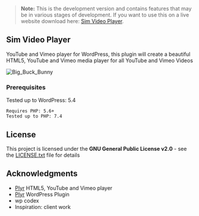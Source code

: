 > **Note:** This is the development version and contains features that may be in various stages of development. If you want to use this on a live website download here: [Sim Video Player](https://github.com/devuri/sim-video-player/releases).

## Sim Video Player
YouTube and Vimeo player for WordPress, this plugin will create a beautiful HTML5, YouTube and Vimeo media player for all YouTube and Vimeo Videos

![Big_Buck_Bunny](https://user-images.githubusercontent.com/4777400/82112334-8d5ad580-9711-11ea-89b6-1af6628e058e.png)

### Prerequisites

Tested up to WordPress: 5.4
```
Requires PHP: 5.6+
Tested up to PHP: 7.4
```


## License

This project is licensed under the **GNU General Public License v2.0** - see the [LICENSE.txt](LICENSE.txt) file for details

## Acknowledgments
* [Plyr](https://github.com/sampotts/plyr) HTML5, YouTube and Vimeo player
* [Plyr](https://wordpress.org/plugins/plyr/) WordPress Plugin
* wp codex
* Inspiration: client work

